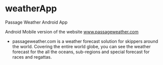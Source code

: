 # weatherApp
Passage Weather Android App

Android Mobile version of the website www.passageweather.com

 - passageweather.com is a weather forecast solution for skippers around the world. 
 Covering the entire world globe, you can see the weather forecast for the all the oceans, 
 sub-regions and special forecast for races and regattas.
